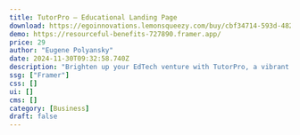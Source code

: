 ```yaml
---
title: TutorPro — Educational Landing Page
download: https://egoinnovations.lemonsqueezy.com/buy/cbf34714-593d-4823-b9b9-dece1a40be78
demo: https://resourceful-benefits-727890.framer.app/
price: 29
author: "Eugene Polyansky"
date: 2024-11-30T09:32:58.740Z
description: "Brighten up your EdTech venture with TutorPro, a vibrant landing page template. Designed for educational services and courses, it combines a fun, colorful design and responsive layout. TutorPro—where learning meets engagement."
ssg: ["Framer"]
css: []
ui: []
cms: []
category: [Business]
draft: false
---
```

